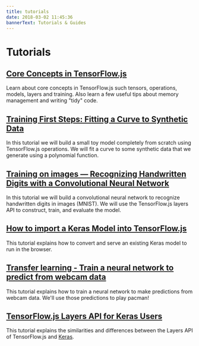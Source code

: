 ```yaml
---
title: tutorials
date: 2018-03-02 11:45:36
bannerText: Tutorials & Guides
---
```


# Tutorials

<h2><a href="./core-concepts.html">Core Concepts in TensorFlow.js</a></h2>

Learn about core concepts in TensorFlow.js such tensors, operations, models, layers and training.
Also learn a few useful tips about memory management and writing "tidy" code.

<h2><a href="./fit-curve.html">Training First Steps: Fitting a Curve to Synthetic Data</a></h2>

In this tutorial we will build a small toy model completely from scratch using TensorFlow.js operations. We will fit a curve to some synthetic data that we generate using a polynomial function.

<h2><a href="./mnist.html">Training on images — Recognizing Handwritten Digits with a Convolutional Neural Network</a></h2>

In this tutorial we will build a convolutional neural network to recognize
handwritten digits in images (MNIST). We will use the TensorFlow.js layers API
to construct, train, and evaluate the model.

<h2><a href="./import-keras.html">How to import a Keras Model into TensorFlow.js</a></h2>

This tutorial explains how to convert and serve an existing Keras model to run in the browser.

<h2><a href="./import-keras.html">Transfer learning - Train a neural network to predict from webcam data</a></h2>

This tutorial explains how to train a neural network to make predictions from
webcam data. We'll use those predictions to play pacman!

<h2><a href="./tf-layers-for-keras-users.html">TensorFlow.js Layers API for Keras Users</a></h2>

This tutorial explains the similarities and differences between the Layers API
of TensorFlow.js and [Keras](https://keras.io/).
